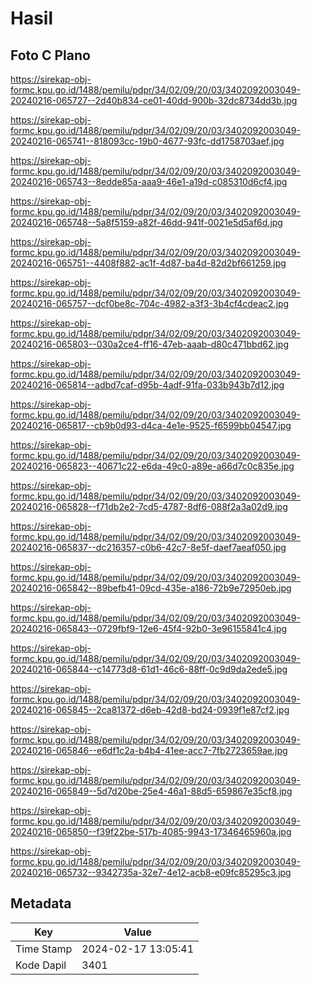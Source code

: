 # Hasil

## Foto C Plano

https://sirekap-obj-formc.kpu.go.id/1488/pemilu/pdpr/34/02/09/20/03/3402092003049-20240216-065727--2d40b834-ce01-40dd-900b-32dc8734dd3b.jpg

https://sirekap-obj-formc.kpu.go.id/1488/pemilu/pdpr/34/02/09/20/03/3402092003049-20240216-065741--818093cc-19b0-4677-93fc-dd1758703aef.jpg

https://sirekap-obj-formc.kpu.go.id/1488/pemilu/pdpr/34/02/09/20/03/3402092003049-20240216-065743--8edde85a-aaa9-46e1-a19d-c085310d6cf4.jpg

https://sirekap-obj-formc.kpu.go.id/1488/pemilu/pdpr/34/02/09/20/03/3402092003049-20240216-065748--5a8f5159-a82f-46dd-941f-0021e5d5af6d.jpg

https://sirekap-obj-formc.kpu.go.id/1488/pemilu/pdpr/34/02/09/20/03/3402092003049-20240216-065751--4408f882-ac1f-4d87-ba4d-82d2bf661259.jpg

https://sirekap-obj-formc.kpu.go.id/1488/pemilu/pdpr/34/02/09/20/03/3402092003049-20240216-065757--dcf0be8c-704c-4982-a3f3-3b4cf4cdeac2.jpg

https://sirekap-obj-formc.kpu.go.id/1488/pemilu/pdpr/34/02/09/20/03/3402092003049-20240216-065803--030a2ce4-ff16-47eb-aaab-d80c471bbd62.jpg

https://sirekap-obj-formc.kpu.go.id/1488/pemilu/pdpr/34/02/09/20/03/3402092003049-20240216-065814--adbd7caf-d95b-4adf-91fa-033b943b7d12.jpg

https://sirekap-obj-formc.kpu.go.id/1488/pemilu/pdpr/34/02/09/20/03/3402092003049-20240216-065817--cb9b0d93-d4ca-4e1e-9525-f6599bb04547.jpg

https://sirekap-obj-formc.kpu.go.id/1488/pemilu/pdpr/34/02/09/20/03/3402092003049-20240216-065823--40671c22-e6da-49c0-a89e-a66d7c0c835e.jpg

https://sirekap-obj-formc.kpu.go.id/1488/pemilu/pdpr/34/02/09/20/03/3402092003049-20240216-065828--f71db2e2-7cd5-4787-8df6-088f2a3a02d9.jpg

https://sirekap-obj-formc.kpu.go.id/1488/pemilu/pdpr/34/02/09/20/03/3402092003049-20240216-065837--dc216357-c0b6-42c7-8e5f-daef7aeaf050.jpg

https://sirekap-obj-formc.kpu.go.id/1488/pemilu/pdpr/34/02/09/20/03/3402092003049-20240216-065842--89befb41-09cd-435e-a186-72b9e72950eb.jpg

https://sirekap-obj-formc.kpu.go.id/1488/pemilu/pdpr/34/02/09/20/03/3402092003049-20240216-065843--0729fbf9-12e6-45f4-92b0-3e96155841c4.jpg

https://sirekap-obj-formc.kpu.go.id/1488/pemilu/pdpr/34/02/09/20/03/3402092003049-20240216-065844--c14773d8-61d1-46c6-88ff-0c9d9da2ede5.jpg

https://sirekap-obj-formc.kpu.go.id/1488/pemilu/pdpr/34/02/09/20/03/3402092003049-20240216-065845--2ca81372-d6eb-42d8-bd24-0939f1e87cf2.jpg

https://sirekap-obj-formc.kpu.go.id/1488/pemilu/pdpr/34/02/09/20/03/3402092003049-20240216-065846--e6df1c2a-b4b4-41ee-acc7-7fb2723659ae.jpg

https://sirekap-obj-formc.kpu.go.id/1488/pemilu/pdpr/34/02/09/20/03/3402092003049-20240216-065849--5d7d20be-25e4-46a1-88d5-659867e35cf8.jpg

https://sirekap-obj-formc.kpu.go.id/1488/pemilu/pdpr/34/02/09/20/03/3402092003049-20240216-065850--f39f22be-517b-4085-9943-17346465960a.jpg

https://sirekap-obj-formc.kpu.go.id/1488/pemilu/pdpr/34/02/09/20/03/3402092003049-20240216-065732--9342735a-32e7-4e12-acb8-e09fc85295c3.jpg


## Metadata

| Key        | Value               |
| ---------- | ------------------- |
| Time Stamp | 2024-02-17 13:05:41 |
| Kode Dapil | 3401                |



